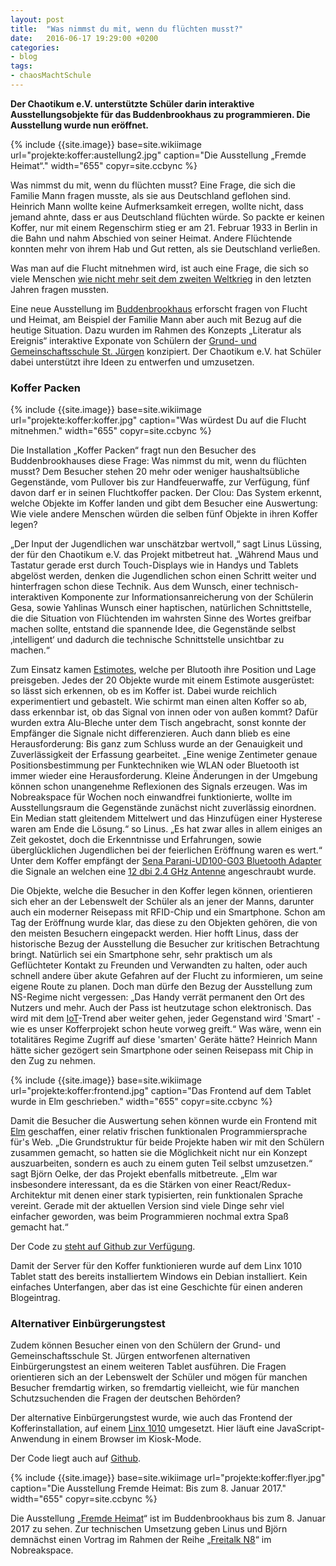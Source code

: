 ```yaml
---
layout: post
title:  "Was nimmst du mit, wenn du flüchten musst?"
date:   2016-06-17 19:29:00 +0200
categories: 
- blog
tags:
- chaosMachtSchule
---
```


**Der Chaotikum e.V. unterstützte Schüler darin interaktive Ausstellungsobjekte für das Buddenbrookhaus zu programmieren. Die Ausstellung wurde nun eröffnet.**

{% include {{site.image}} base=site.wikiimage url="projekte:koffer:austellung2.jpg" caption="Die Ausstellung „Fremde Heimat“." width="655" copyr=site.ccbync %}


Was nimmst du mit, wenn du flüchten musst? Eine Frage, die sich die Familie Mann fragen musste, als sie aus Deutschland geflohen sind. Heinrich Mann wollte keine Aufmerksamkeit erregen, wollte nicht, dass jemand ahnte, dass er aus Deutschland flüchten würde. So packte er keinen Koffer, nur mit einem Regenschirm stieg er am 21. Februar 1933 in Berlin in die Bahn und nahm Abschied von seiner Heimat. Andere Flüchtende konnten mehr von ihrem Hab und Gut retten, als sie Deutschland verließen.

Was man auf die Flucht mitnehmen wird, ist auch eine Frage, die sich so viele Menschen [wie nicht mehr seit dem zweiten Weltkrieg](http://www.unhcr.org/en-us/news/latest/2015/6/558193896/worldwide-displacement-hits-all-time-high-war-persecution-increase.html) in den letzten Jahren fragen mussten.

Eine neue Ausstellung im [Buddenbrookhaus](http://buddenbrookhaus.de/) erforscht fragen von Flucht und Heimat, am Beispiel der Familie Mann aber auch mit Bezug auf die heutige Situation. Dazu wurden im Rahmen des Konzepts „Literatur als Ereignis“ interaktive Exponate von Schülern der [Grund- und Gemeinschaftsschule St. Jürgen](http://www.ggs-stjuergen.de/) konzipiert. Der Chaotikum e.V. hat Schüler dabei unterstützt ihre Ideen zu entwerfen und umzusetzen.

### Koffer Packen ###

{% include {{site.image}} base=site.wikiimage url="projekte:koffer:koffer.jpg" caption="Was würdest Du auf die Flucht mitnehmen." width="655" copyr=site.ccbync %}

Die Installation „Koffer Packen“ fragt nun den Besucher des Buddenbrookhauses diese Frage: Was nimmst du mit, wenn du flüchten musst? Dem Besucher stehen 20 mehr oder weniger haushaltsübliche Gegenstände, vom Pullover bis zur Handfeuerwaffe, zur Verfügung, fünf davon darf er in seinen Fluchtkoffer packen. Der Clou: Das System erkennt, welche Objekte im Koffer landen und gibt dem Besucher eine Auswertung: Wie viele andere Menschen würden die selben fünf Objekte in ihren Koffer legen?

„Der Input der Jugendlichen war unschätzbar wertvoll,“ sagt Linus Lüssing, der für den Chaotikum e.V. das Projekt mitbetreut hat. „Während Maus und Tastatur gerade erst durch Touch-Displays wie in Handys und Tablets abgelöst werden, denken die Jugendlichen schon einen Schritt weiter und hinterfragen schon diese Technik. Aus dem Wunsch, einer technisch-interaktiven Komponente zur Informationsanreicherung von der Schülerin Gesa, sowie Yahlinas Wunsch einer haptischen, natürlichen Schnittstelle, die die Situation von Flüchtenden im wahrsten Sinne des Wortes greifbar machen sollte, entstand die spannende Idee, die Gegenstände selbst ‚intelligent‘ und dadurch die technische Schnittstelle unsichtbar zu machen.“

Zum Einsatz kamen [Estimotes](http://estimote.com/), welche per Blutooth ihre Position und Lage preisgeben. Jedes der 20 Objekte wurde mit einem Estimote ausgerüstet: so lässt sich erkennen, ob es im Koffer ist. Dabei wurde reichlich experimentiert und gebastelt. Wie schirmt man einen alten Koffer so ab, dass erkennbar ist, ob das Signal von innen oder von außen kommt? Dafür wurden extra Alu-Bleche unter dem Tisch angebracht, sonst konnte der Empfänger die Signale nicht differenzieren. Auch dann blieb es eine Herausforderung: Bis ganz zum Schluss wurde an der Genauigkeit und Zuverlässigkeit der Erfassung gearbeitet. „Eine wenige Zentimeter genaue Positionsbestimmung per Funktechniken wie WLAN oder Bluetooth ist immer wieder eine Herausforderung. Kleine Änderungen in der Umgebung können schon unangenehme Reflexionen des Signals erzeugen. Was im Nobreakspace für Wochen noch einwandfrei funktionierte, wollte im Ausstellungsraum die Gegenstände zunächst nicht zuverlässig einordnen. Ein Median statt gleitendem Mittelwert und das Hinzufügen einer Hysterese waren am Ende die Lösung.“ so Linus. „Es hat zwar alles in allem einiges an Zeit gekostet, doch die Erkenntnisse und Erfahrungen, sowie überglücklichen Jugendlichen bei der feierlichen Eröffnung waren es wert.“ Unter dem Koffer empfängt der [Sena Parani-UD100-G03 Bluetooth Adapter](http://www.senanetworks.com/products/industrial_bluetooth/ud100.php) die Signale an welchen eine [12 dbi 2.4 GHz Antenne](http://varia-store.com/Antennas/Antennas-2-4-2-5GHz/Panel-outdoor-2-4-2-5GHz/Panel-Antenna-12dbi-2-4GHz-Outdoor-economy-version::1289.html) angeschraubt wurde.

Die Objekte, welche die Besucher in den Koffer legen können, orientieren sich eher an der Lebenswelt der Schüler als an jener der Manns, darunter auch ein moderner Reisepass mit RFID-Chip und ein Smartphone. Schon am Tag der Eröffnung wurde klar, das diese zu den Objekten gehören, die von den meisten Besuchern eingepackt werden. Hier hofft Linus, dass der historische Bezug der Ausstellung die Besucher zur kritischen Betrachtung bringt. Natürlich sei ein Smartphone sehr, sehr praktisch um als Geflüchteter Kontakt zu Freunden und Verwandten zu halten, oder auch schnell andere über akute Gefahren auf der Flucht zu informieren, um seine eigene Route zu planen. Doch man dürfe den Bezug der Ausstellung zum NS-Regime nicht vergessen: „Das Handy verrät permanent den Ort des Nutzers und mehr. Auch der Pass ist heutzutage schon elektronisch. Das wird mit dem [IoT](https://de.wikipedia.org/wiki/Internet_der_Dinge)-Trend aber weiter gehen, jeder Gegenstand wird 'Smart' - wie es unser Kofferprojekt schon heute vorweg greift.“ Was wäre, wenn ein totalitäres Regime Zugriff auf diese 'smarten' Geräte hätte? Heinrich Mann hätte sicher gezögert sein Smartphone oder seinen Reisepass mit Chip in den Zug zu nehmen.

{% include {{site.image}} base=site.wikiimage url="projekte:koffer:frontend.jpg" caption="Das Frontend auf dem Tablet wurde in Elm geschrieben." width="655" copyr=site.ccbync %}

Damit die Besucher die Auswertung sehen können wurde ein Frontend mit [Elm](http://elm-lang.org/) geschaffen, einer relativ frischen funktionalen Programmiersprache für's Web. „Die Grundstruktur für beide Projekte haben wir mit den Schülern zusammen gemacht, so hatten sie die Möglichkeit nicht nur ein Konzept auszuarbeiten, sondern es auch zu einem guten Teil selbst umzusetzen.“ sagt Björn Oelke, der das Projekt ebenfalls mitbetreute. „Elm war insbesondere interessant, da es die Stärken von einer React/Redux-Architektur mit denen einer stark typisierten, rein funktionalen Sprache vereint. Gerade mit der aktuellen Version sind viele Dinge sehr viel einfacher geworden, was beim Programmieren nochmal extra Spaß gemacht hat.“

Der Code zu [steht auf Github zur Verfügung](https://github.com/Chaotikum/bbh-koffer).

Damit der Server für den Koffer funktionieren wurde auf dem Linx 1010 Tablet statt des bereits installiertem Windows ein Debian installiert. Kein einfaches Unterfangen, aber das ist eine Geschichte für einen anderen Blogeintrag.

### Alternativer Einbürgerungstest ###

Zudem können Besucher einen von den Schülern der Grund- und Gemeinschaftsschule St. Jürgen entworfenen alternativen Einbürgerungstest an einem weiteren Tablet ausführen. Die Fragen orientieren sich an der Lebenswelt der Schüler und mögen für manchen Besucher fremdartig wirken, so fremdartig vielleicht, wie für manchen Schutzsuchenden die Fragen der deutschen Behörden?

Der alternative Einbürgerungstest wurde, wie auch das Frontend der Kofferinstallation, auf einem [Linx 1010](http://www.linxtablets.com/#tablets) umgesetzt. Hier läuft eine JavaScript-Anwendung in einem Browser im Kiosk-Mode.

Der Code liegt auch auf [Github](https://github.com/Chaotikum/bbh-einbuergerungstest).

{% include {{site.image}} base=site.wikiimage url="projekte:koffer:flyer.jpg" caption="Die Ausstellung Fremde Heimat: Bis zum 8. Januar 2017." width="655" copyr=site.ccbync %}

Die Ausstellung „[Fremde Heimat](http://buddenbrookhaus.de/de/46/asid:211/ausstellungen-buddenbrookhaus.html)“ ist im Buddenbrookhaus bis zum 8. Januar 2017 zu sehen. Zur technischen Umsetzung geben Linus und Björn demnächst einen Vortrag im Rahmen der Reihe „[Freitalk N8](http://buddenbrookhaus.de/de/46/asid:211/ausstellungen-buddenbrookhaus.html)“ im Nobreakspace.
